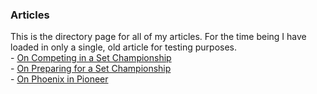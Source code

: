 ### Articles

This is the directory page for all of my articles. For the time being I have loaded in only a single, old article for testing purposes.  
\- [On Competing in a Set Championship](./set-championship-participation.md)  
\- [On Preparing for a Set Championship](./set-championship-prep.md)  
\- [On Phoenix in Pioneer](./on-phoenix.md)